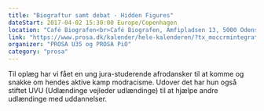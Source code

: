```yaml
---
title: "Biograftur samt debat - Hidden Figures"
dateStart: 2017-04-02 15:30:00 Europe/Copenhagen
location: "Café Biografen<br>Café Biografen, Amfipladsen 13, 5000 Odense C"
link: "https://www.prosa.dk/kalender/hele-kalenderen/?tx_moccrmintegration_courses%5Bcourse%5D=1213&tx_moccrmintegration_courses%5Baction%5D=show&tx_moccrmintegration_courses%5Bcontroller%5D=Course&cHash=d98f3d995dd0eda3484a52857c59e4c1"
organizer: "PROSA U35 og PROSA PiO"
category: "prosa"
---
```

Til oplæg har vi fået en ung jura-studerende afrodansker til at komme og snakke om hendes aktive kamp modracisme. Udover det har hun også stiftet UVU (Udlændinge vejleder udlændinge) til at hjælpe andre udlændinge med uddannelser.

